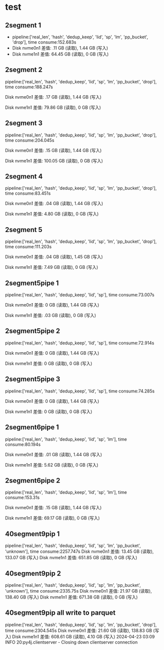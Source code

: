 # test

## 2segment 1

- pipeline:['real_len', 'hash', 'dedup_keep', 'lid', 'sp', 'lm', 'pp_bucket', 'drop'], time consume:152.683s
- Disk nvme0n1 差值: .11 GB (读取), 1.44 GB (写入)
- Disk nvme1n1 差值: 64.45 GB (读取), 0 GB (写入)

## 2segment 2

pipeline:['real_len', 'hash', 'dedup_keep', 'lid', 'sp', 'lm', 'pp_bucket', 'drop'], time consume:188.247s

Disk nvme0n1 差值: .17 GB (读取), 1.44 GB (写入)

Disk nvme1n1 差值: 79.86 GB (读取), 0 GB (写入)

## 2segment 3

pipeline:['real_len', 'hash', 'dedup_keep', 'lid', 'sp', 'lm', 'pp_bucket', 'drop'], time consume:204.045s

Disk nvme0n1 差值: .15 GB (读取), 1.44 GB (写入)

Disk nvme1n1 差值: 100.05 GB (读取), 0 GB (写入)

## 2segment 4

pipeline:['real_len', 'hash', 'dedup_keep', 'lid', 'sp', 'lm', 'pp_bucket', 'drop'], time consume:83.451s

Disk nvme0n1 差值: .04 GB (读取), 1.44 GB (写入)

Disk nvme1n1 差值: 4.80 GB (读取), 0 GB (写入)

## 2segment 5

pipeline:['real_len', 'hash', 'dedup_keep', 'lid', 'sp', 'lm', 'pp_bucket', 'drop'], time consume:111.203s

Disk nvme0n1 差值: .04 GB (读取), 1.45 GB (写入)

Disk nvme1n1 差值: 7.49 GB (读取), 0 GB (写入)

## 2segment5pipe 1

pipeline:['real_len', 'hash', 'dedup_keep', 'lid', 'sp'], time consume:73.007s

Disk nvme0n1 差值: 0 GB (读取), 1.44 GB (写入)

Disk nvme1n1 差值: .03 GB (读取), 0 GB (写入)

## 2segment5pipe 2

pipeline:['real_len', 'hash', 'dedup_keep', 'lid', 'sp'], time consume:72.914s

Disk nvme0n1 差值: 0 GB (读取), 1.44 GB (写入)

Disk nvme1n1 差值: 0 GB (读取), 0 GB (写入)

## 2segment5pipe 3

pipeline:['real_len', 'hash', 'dedup_keep', 'lid', 'sp'], time consume:74.285s

Disk nvme0n1 差值: 0 GB (读取), 1.44 GB (写入)

Disk nvme1n1 差值: 0 GB (读取), 0 GB (写入)

## 2segment6pipe 1

pipeline:['real_len', 'hash', 'dedup_keep', 'lid', 'sp', 'lm'], time consume:80.194s

Disk nvme0n1 差值: .01 GB (读取), 1.44 GB (写入)

Disk nvme1n1 差值: 5.62 GB (读取), 0 GB (写入)

## 2segment6pipe 2

pipeline:['real_len', 'hash', 'dedup_keep', 'lid', 'sp', 'lm'], time consume:153.31s

Disk nvme0n1 差值: .15 GB (读取), 1.44 GB (写入)

Disk nvme1n1 差值: 69.17 GB (读取), 0 GB (写入)

## 40segment9pip 1

pipeline:['real_len', 'hash', 'dedup_keep', 'lid', 'sp', 'lm', 'pp_bucket', 'unknown'], time consume:2257.747s
Disk nvme0n1 差值: 13.45 GB (读取), 133.07 GB (写入)
Disk nvme1n1 差值: 651.85 GB (读取), 0 GB (写入)

## 40segment9pip 2

pipeline:['real_len', 'hash', 'dedup_keep', 'lid', 'sp', 'lm', 'pp_bucket', 'unknown'], time consume:2335.75s
Disk nvme0n1 差值: 21.97 GB (读取), 138.40 GB (写入)
Disk nvme1n1 差值: 671.38 GB (读取), 0 GB (写入)

## 40segment9pip all write to parquet

pipeline:['real_len', 'hash', 'dedup_keep', 'lid', 'sp', 'lm', 'pp_bucket', 'drop'], time consume:2304.545s
Disk nvme0n1 差值: 21.60 GB (读取), 138.83 GB (写入)
Disk nvme1n1 差值: 608.61 GB (读取), 4.10 GB (写入)
2024-04-23 03:09 INFO 20:py4j.clientserver - Closing down clientserver connection
